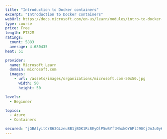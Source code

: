 ```yaml
---
title: "Introduction to Docker containers"
excerpt: "Introduction to Docker containers"
webUrl: https://docs.microsoft.com/en-us/learn/modules/intro-to-docker-containers/
type: course
price: Free
length: PT32M
ratings:
  count: 5883
  average: 4.680435
heat: 51

provider:
  name: Microsoft Learn
  domain: microsoft.com
  images:
    - url: /assets/images/organizations/microsoft.com-50x50.jpg
      width: 50
      height: 50

levels:
  - Beginner

topics:
  - Azure
  - Containers

secured: "jGBAlyitCr863GLzeu8B1jBDK1RcBEyOlP5wBYftMhxkQY6PlJ9GCjJnJu0y6+RBvGKSzvulrm+XdRdBNZIgFCXGDlWYNsRKqUVQOegom2Kfo4p4wKmiHMLWf6UwAi8MoYAsTEs2QZ9Mk7CeD11lP318wGchmI9aDOO2r+QKFiPczvD8aQk8pa0GpvnM/cA1XseOAojRalzZIz0JKeUxj6aTDgr6ar1NjNitWKRMVuLZMXPTnmXmwCMK2g/cwhYsD+TeZT+b1Ace0I2ernFkRFRe87vJjVnQ85jAVjELtKn9CvmkLuTqxPhgTiK2MQjUBvAGz0tJJqO0Vd3rQy5hnp68+lttla9UNERGSBJbqOUKv05Xz2TNJ8fkbAlV/Qx410RKcstkjWcPsSoIjlqlRm4JF0lPCH9h5jEbSMXljP8=;iTdYRRQ6g5TIJQmYDjBG5w=="
---
```


